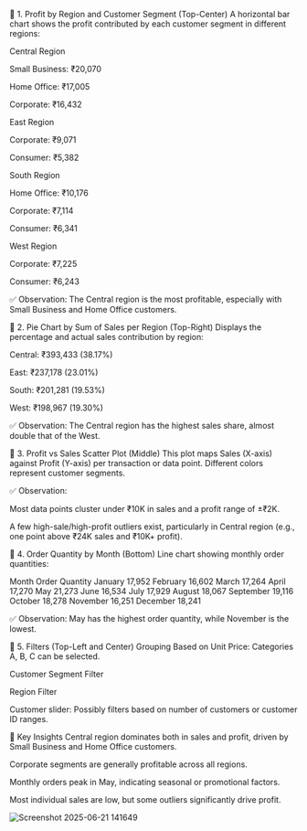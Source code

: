 🔹 1. Profit by Region and Customer Segment (Top-Center)
A horizontal bar chart shows the profit contributed by each customer segment in different regions:

Central Region

Small Business: ₹20,070

Home Office: ₹17,005

Corporate: ₹16,432

East Region

Corporate: ₹9,071

Consumer: ₹5,382

South Region

Home Office: ₹10,176

Corporate: ₹7,114

Consumer: ₹6,341

West Region

Corporate: ₹7,225

Consumer: ₹6,243

✅ Observation: The Central region is the most profitable, especially with Small Business and Home Office customers.

🔹 2. Pie Chart by Sum of Sales per Region (Top-Right)
Displays the percentage and actual sales contribution by region:

Central: ₹393,433 (38.17%)

East: ₹237,178 (23.01%)

South: ₹201,281 (19.53%)

West: ₹198,967 (19.30%)

✅ Observation: The Central region has the highest sales share, almost double that of the West.

🔹 3. Profit vs Sales Scatter Plot (Middle)
This plot maps Sales (X-axis) against Profit (Y-axis) per transaction or data point. Different colors represent customer segments.

✅ Observation:

Most data points cluster under ₹10K in sales and a profit range of ±₹2K.

A few high-sale/high-profit outliers exist, particularly in Central region (e.g., one point above ₹24K sales and ₹10K+ profit).

🔹 4. Order Quantity by Month (Bottom)
Line chart showing monthly order quantities:

Month	Order Quantity
January	17,952
February	16,602
March	17,264
April	17,270
May	21,273
June	16,534
July	17,929
August	18,067
September	19,116
October	18,278
November	16,251
December	18,241

✅ Observation: May has the highest order quantity, while November is the lowest.

🔹 5. Filters (Top-Left and Center)
Grouping Based on Unit Price: Categories A, B, C can be selected.

Customer Segment Filter

Region Filter

Customer slider: Possibly filters based on number of customers or customer ID ranges.

📌 Key Insights
Central region dominates both in sales and profit, driven by Small Business and Home Office customers.

Corporate segments are generally profitable across all regions.

Monthly orders peak in May, indicating seasonal or promotional factors.

Most individual sales are low, but some outliers significantly drive profit.


![Screenshot 2025-06-21 141649](https://github.com/user-attachments/assets/2d2d8025-96d5-422f-83fb-13d34c8581be)
